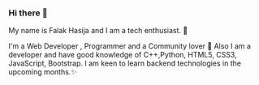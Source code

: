 ### Hi there 👋
My name is Falak Hasija and I am a tech enthusiast. 🧐

I'm a Web Developer , Programmer and a Community lover 💖 Also I am a developer and have good knowledge of C++,Python, HTML5, CSS3, JavaScript, Bootstrap. I am keen to learn backend technologies in the upcoming months.✨
<!--
**falakhasija/falakhasija** is a ✨ _special_ ✨ repository because its `README.md` (this file) appears on your GitHub profile.

Here are some ideas to get you started:

- 🔭 I’m currently working on ...
- 🌱 I’m currently learning ...
- 👯 I’m looking to collaborate on ...
- 🤔 I’m looking for help with ...
- 💬 Ask me about ...
- 📫 How to reach me: ...
- 😄 Pronouns: ...
- ⚡ Fun fact: ...
-->
